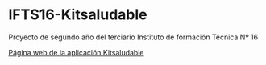 # IFTS16-Kitsaludable
Proyecto de segundo año del terciario Instituto de formación Técnica Nº 16


<a href="https://iftsks.glitch.me/web/">Página web de la aplicación Kitsaludable</a>
